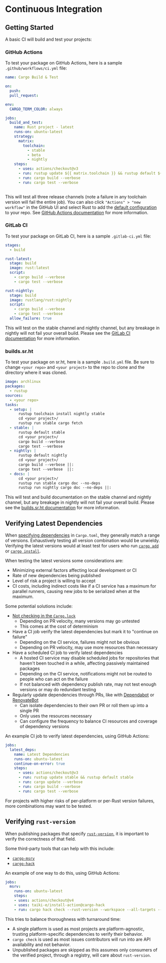 # Continuous Integration

## Getting Started

A basic CI will build and test your projects:

### GitHub Actions

To test your package on GitHub Actions, here is a sample `.github/workflows/ci.yml` file:

```yaml
name: Cargo Build & Test

on:
  push:
  pull_request:

env: 
  CARGO_TERM_COLOR: always

jobs:
  build_and_test:
    name: Rust project - latest
    runs-on: ubuntu-latest
    strategy:
      matrix:
        toolchain:
          - stable
          - beta
          - nightly
    steps:
      - uses: actions/checkout@v3
      - run: rustup update ${{ matrix.toolchain }} && rustup default ${{ matrix.toolchain }}
      - run: cargo build --verbose
      - run: cargo test --verbose
  
```

This will test all three release channels (note a failure in any toolchain version will fail the entire job). You can also click `"Actions" > "new workflow"` in the GitHub UI and select Rust to add the [default configuration](https://github.com/actions/starter-workflows/blob/main/ci/rust.yml) to your repo. See [GitHub Actions documentation](https://docs.github.com/en/actions) for more information.

### GitLab CI

To test your package on GitLab CI, here is a sample `.gitlab-ci.yml` file:

```yaml
stages:
  - build

rust-latest:
  stage: build
  image: rust:latest
  script:
    - cargo build --verbose
    - cargo test --verbose

rust-nightly:
  stage: build
  image: rustlang/rust:nightly
  script:
    - cargo build --verbose
    - cargo test --verbose
  allow_failure: true
```

This will test on the stable channel and nightly channel, but any
breakage in nightly will not fail your overall build. Please see the
[GitLab CI documentation](https://docs.gitlab.com/ce/ci/yaml/index.html) for more
information.

### builds.sr.ht

To test your package on sr.ht, here is a sample `.build.yml` file.
Be sure to change `<your repo>` and `<your project>` to the repo to clone and
the directory where it was cloned.

```yaml
image: archlinux
packages:
  - rustup
sources:
  - <your repo>
tasks:
  - setup: |
      rustup toolchain install nightly stable
      cd <your project>/
      rustup run stable cargo fetch
  - stable: |
      rustup default stable
      cd <your project>/
      cargo build --verbose
      cargo test --verbose
  - nightly: |
      rustup default nightly
      cd <your project>/
      cargo build --verbose ||:
      cargo test --verbose  ||:
  - docs: |
      cd <your project>/
      rustup run stable cargo doc --no-deps
      rustup run nightly cargo doc --no-deps ||:
```

This will test and build documentation on the stable channel and nightly
channel, but any breakage in nightly will not fail your overall build. Please
see the [builds.sr.ht documentation](https://man.sr.ht/builds.sr.ht/) for more
information.

## Verifying Latest Dependencies

When [specifying dependencies](../reference/specifying-dependencies.md) in
`Cargo.toml`, they generally match a range of versions.
Exhaustively testing all version combination would be unwieldy.
Verifying the latest versions would at least test for users who run [`cargo
add`] or [`cargo install`].

When testing the latest versions some considerations are:
- Minimizing external factors affecting local development or CI
- Rate of new dependencies being published
- Level of risk a project is willing to accept
- CI costs, including indirect costs like if a CI service has a maximum for
  parallel runners, causing new jobs to be serialized when at the maximum.

Some potential solutions include:
- [Not checking in the `Cargo.lock`](../faq.md#why-have-cargolock-in-version-control)
  - Depending on PR velocity, many versions may go untested
  - This comes at the cost of determinism
- Have a CI job verify the latest dependencies but mark it to "continue on failure"
  - Depending on the CI service, failures might not be obvious
  - Depending on PR velocity, may use more resources than necessary
- Have a scheduled CI job to verify latest dependencies
  - A hosted CI service may disable scheduled jobs for repositories that
    haven't been touched in a while, affecting passively maintained packages
  - Depending on the CI service, notifications might not be routed to people
    who can act on the failure
  - If not balanced with dependency publish rate, may not test enough versions
    or may do redundant testing
- Regularly update dependencies through PRs, like with [Dependabot] or [RenovateBot]
  - Can isolate dependencies to their own PR or roll them up into a single PR
  - Only uses the resources necessary
  - Can configure the frequency to balance CI resources and coverage of dependency versions

An example CI job to verify latest dependencies, using GitHub Actions:
```yaml
jobs:
  latest_deps:
    name: Latest Dependencies
    runs-on: ubuntu-latest
    continue-on-error: true
    steps:
      - uses: actions/checkout@v3
      - run: rustup update stable && rustup default stable
      - run: cargo update --verbose
      - run: cargo build --verbose
      - run: cargo test --verbose
```
For projects with higher risks of per-platform or per-Rust version failures,
more combinations may want to be tested.

## Verifying `rust-version`

When publishing packages that specify [`rust-version`](../reference/manifest.md#the-rust-version-field),
it is important to verify the correctness of that field.

Some third-party tools that can help with this include:
- [`cargo-msrv`](https://crates.io/crates/cargo-msrv)
- [`cargo-hack`](https://crates.io/crates/cargo-hack)

An example of one way to do this, using GitHub Actions:
```yaml
jobs:
  msrv:
    runs-on: ubuntu-latest
    steps:
    - uses: actions/checkout@v4
    - uses: taiki-e/install-action@cargo-hack
    - run: cargo hack check --rust-version --workspace --all-targets --no-private
```
This tries to balance thoroughness with turnaround time:
- A single platform is used as most projects are platform-agnostic, trusting platform-specific dependencies to verify their behavior.
- `cargo check` is used as most issues contributors will run into are API availability and not behavior.
- Unpublished packages are skipped as this assumes only consumers of the verified project, through a registry, will care about `rust-version`.

[`cargo add`]: ../commands/cargo-add.md
[`cargo install`]: ../commands/cargo-install.md
[Dependabot]: https://docs.github.com/en/code-security/dependabot/working-with-dependabot
[RenovateBot]: https://renovatebot.com/
